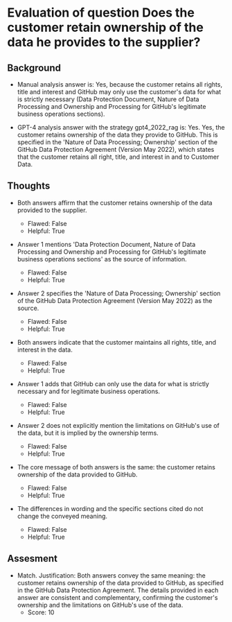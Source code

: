 # Evaluation of question Does the customer retain ownership of the data he provides to the supplier?
## Background
- Manual analysis answer is: Yes, because the customer retains all rights, title and interest and GitHub may only use the customer's data for what is strictly necessary (Data Protection Document, Nature of Data Processing and Ownership and Processing for GitHub's legitimate business operations sections).

- GPT-4 analysis answer with the strategy gpt4_2022_rag is: Yes. Yes, the customer retains ownership of the data they provide to GitHub. This is specified in the 'Nature of Data Processing; Ownership' section of the GitHub Data Protection Agreement (Version May 2022), which states that the customer retains all right, title, and interest in and to Customer Data.
## Thoughts
- Both answers affirm that the customer retains ownership of the data provided to the supplier.
  - Flawed: False
  - Helpful: True

- Answer 1 mentions 'Data Protection Document, Nature of Data Processing and Ownership and Processing for GitHub's legitimate business operations sections' as the source of information.
  - Flawed: False
  - Helpful: True

- Answer 2 specifies the 'Nature of Data Processing; Ownership' section of the GitHub Data Protection Agreement (Version May 2022) as the source.
  - Flawed: False
  - Helpful: True

- Both answers indicate that the customer maintains all rights, title, and interest in the data.
  - Flawed: False
  - Helpful: True

- Answer 1 adds that GitHub can only use the data for what is strictly necessary and for legitimate business operations.
  - Flawed: False
  - Helpful: True

- Answer 2 does not explicitly mention the limitations on GitHub's use of the data, but it is implied by the ownership terms.
  - Flawed: False
  - Helpful: True

- The core message of both answers is the same: the customer retains ownership of the data provided to GitHub.
  - Flawed: False
  - Helpful: True

- The differences in wording and the specific sections cited do not change the conveyed meaning.
  - Flawed: False
  - Helpful: True

## Assesment
- Match. Justification: Both answers convey the same meaning: the customer retains ownership of the data provided to GitHub, as specified in the GitHub Data Protection Agreement. The details provided in each answer are consistent and complementary, confirming the customer's ownership and the limitations on GitHub's use of the data.
  - Score: 10

